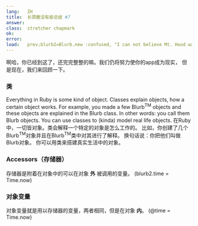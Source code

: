 ```yaml
---
lang:   ZH
title:  长颈鹿没有偷总结 #7
answer: 
class:  stretcher chapmark
ok:     
error:  
load:   prev;blurb2=Blurb.new :confused, "I can not believe Mt. Hood was stolen!"
---
```


啊哈，你已经到这了，还完完整整的嘛。我们仍将努力使你的app成为现实，
但是现在，我们来回顾一下。

### 类
Everything in Ruby is some kind of object. Classes explain objects, how a certain object works.
For example, you made a few Blurb<sup>TM</sup> objects and these objects are explained in the Blurb
class.
In other words: you call them Blurb objects.
You can use classes to (kinda) model real life objects.
在Ruby中，一切皆对象。类会解释一个特定的对象是怎么工作的。
比如，你创建了几个Blurb<sup>TM</sup>对象并且在Blurb<sup>TM</sup>类中对其进行了解释。
换句话说：你把他们叫做Blurb对象。
你可以用类来搭建真实生活中的对象。

### Accessors（存储器）
存储器是附着在对象中的可以在对象 __外__ 被调用的变量。
(blurb2.time = Time.now)

### 对象变量
对象变量就是用以存储器的变量，两者相同，但是在对象 __内__。
(@time = Time.now)
